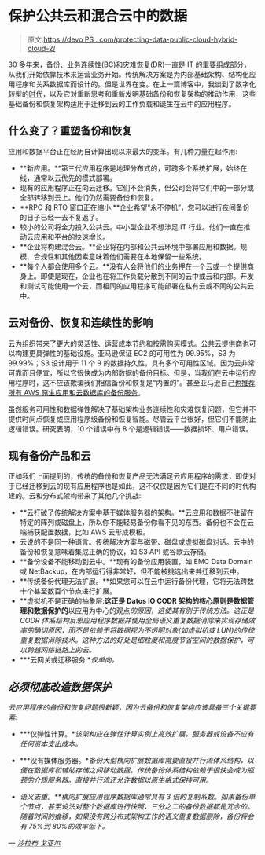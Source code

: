 # 保护公共云和混合云中的数据

> 原文:[https://devo PS . com/protecting-data-public-cloud-hybrid-cloud-2/](https://devops.com/protecting-data-public-cloud-hybrid-cloud-2/)

30 多年来，备份、业务连续性(BC)和灾难恢复(DR)一直是 IT 的重要组成部分，从我们开始依靠技术来运营业务开始。传统解决方案是为内部基础架构、结构化应用程序和关系数据库而设计的。但是世界在变。在上一篇博客中，我谈到了数字化转型的[时代](http://datos.io/era-digital-transformation-next-gen-cloud-applications-means-databases/)，以及它对重新思考和重新发明基础备份和恢复架构的推动作用，这些基础备份和恢复架构适用于迁移到云的工作负载和诞生在云中的应用程序。

## 什么变了？重塑备份和恢复

应用和数据平台正在经历自计算出现以来最大的变革。有几种力量在起作用:

*   **新应用。**第三代应用程序是地理分布式的，可跨多个系统扩展，始终在线，通常以云优先的模式部署。
*   现有的应用程序正在向云迁移。它们不会消失，但公司会将它们中的一部分或全部转移到云上。他们仍然需要备份和恢复。
*   **RPO 和 RTO 窗口正在缩小:**企业希望“永不停机”，您可以进行夜间备份的日子已经一去不复返了。
*   较小的公司将全力投入公共云。中小型企业不想涉足 IT 行业。他们一直在推动云应用和平台的快速增长。
*   **企业将构建混合云。**企业将在内部和公共云环境中部署应用和数据。规模、合规性和其他因素意味着他们需要在本地保留一些系统。
*   **每个人都会使用多个云。**没有人会将他们的业务押在一个云或一个提供商身上。即使是现在，企业也在将工作负载分散到不同的云中或云和内部。开发和测试可能使用一个云，而相同的应用程序可能部署在私有云或不同的公共云中。

## 云对备份、恢复和连续性的影响

云为组织带来了更大的灵活性、运营成本节约和按需购买模式。公共云提供商也可以构建更具弹性的基础设施。亚马逊保证 EC2 的可用性为 99.95%，S3 为 99.99%；S3 设计用于 11 个 9 的数据持久性，具有多个可用性区域。因为云非常可靠而且便宜，所以它很快成为内部数据的备份目标。但是，当我们在云中运行应用程序时，这不应该欺骗我们相信备份和恢复是“内置的”。甚至亚马逊自己[也推荐所有 AWS 原生应用和云数据库的备份服务](https://publish.awswebcasts.com/content/connect/c1/7/en/events/event/private/23850344/41359021/event_registration.html?sco-id=47927990&campaign-id=emlong_23862)。

虽然服务可用性和数据弹性解决了基础架构业务连续性和灾难恢复问题，但它并不提供时间点恢复或应用程序级备份和恢复智能。尽管云平台很好，但它们不能防止逻辑错误。研究表明，10 个错误中有 8 个是逻辑错误——数据损坏、用户错误。

## 现有备份产品和云

正如我们上面提到的，传统的备份和恢复产品无法满足云应用程序的需求，即使对于已经迁移到云的现有应用程序也是如此，这不仅仅是因为它们是在不同的时代构建的。云和分布式架构带来了其他几个挑战:

*   **云打破了传统解决方案中基于媒体服务器的架构。**云应用和数据不驻留在特定的阵列或磁盘上，所以你不能轻易备份你看不见的东西。备份也不会在云端捕获配置数据，比如 AWS 云形成模板。
*   云说的不是同一种语言。传统解决方案与磁带、磁盘或虚拟磁盘对话。云中的备份和恢复意味着集成正确的协议，如 S3 API 或谷歌云存储。
*   **备份设备不能移动到云中。**现有的备份应用装置，如 EMC Data Domain 或 NetBackup，在内部运行得非常好，但不能被挑选出来并迁移到云中。
*   **传统备份代理无法扩展。**如果您可以在云中运行备份代理，它将无法跨数十个甚至数百个节点进行扩展。
*   **虚拟机不是正确的抽象层:**这正是 Datos IO CODR 架构的核心原则是数据管理和数据保护的**以应用为中心的观点*的原因，这使其有别于传统方法。这正是 CODR 体系结构反思应用程序数据并使用全局语义重复数据消除来实现存储效率的确切原因，而不是依赖于将数据视为不透明对象(如虚拟机或 LUN)的传统重复数据消除技术。这种方法的好处是细粒度和高度节省空间的数据保护，可以跨越网络链路上的云。*
*   ***云网关或迁移服务:**仅单向。*

## *必须彻底改造数据保护*

*云应用程序的备份和恢复问题很新颖，因为云备份和恢复架构应该具备三个关键要素:*

*   ***仅弹性计算。**该架构应在弹性计算实例上高效扩展。服务器或设备不应有任何资本支出成本。*

*   ***没有媒体服务器。**备份大型横向扩展数据库需要直接并行流体系结构，以便在数据库和辅助存储之间移动数据。传统备份体系结构依赖于很快会成为瓶颈的介质服务器。直接并行流还允许数据以原生格式保持可用。*

*   ***语义去重。**横向扩展应用程序数据库通常具有 3 倍的复制系数。如果备份单个节点，甚至设法对整个数据库进行快照，三分之二的备份数据都是冗余的。随着时间的推移，如果没有跨分布式架构工作的语义重复数据删除，备份将会有 75%到 80%的*效率低下*。*

*— [沙拉布·戈亚尔](https://devops.com/author/sgoyal/)*